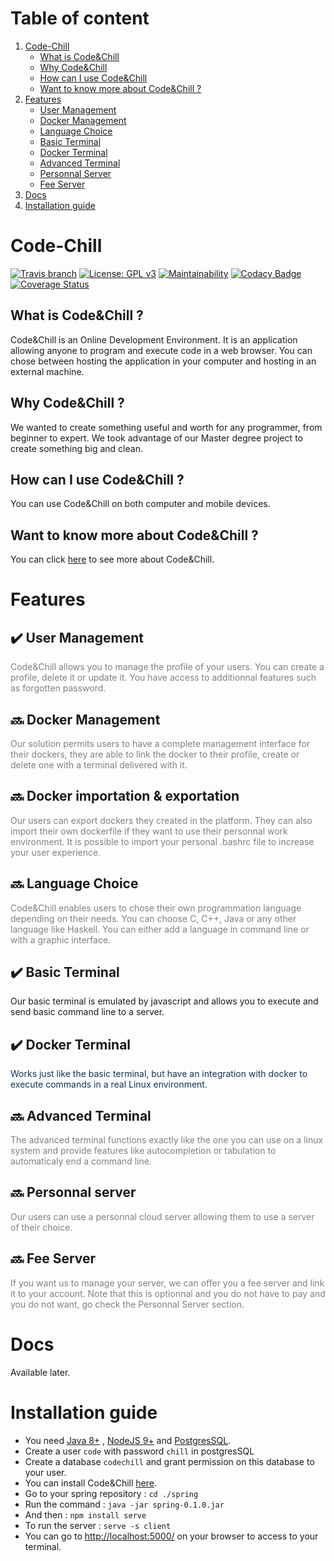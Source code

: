 # Table of content
1. [Code-Chill](#code-chill)
	* [What is Code&Chill](#what-is-codechill-)
	* [Why Code&Chill](#why-codechill-)
	* [How can I use Code&Chill](#how-can-i-use-codechill-)
	* [Want to know more about Code&Chill ?](#want-to-know-more-about-codechill-)
2. [Features](#features)
	* [User Management](#soon-user-management)
	* [Docker Management](#soon-docker-management)
	* [Language Choice](#soon-language-choice)
	* [Basic Terminal](heavy_check_mark-basic-terminal)
	* [Docker Terminal](#soon-docker-terminal)
	* [Advanced Terminal](#soon-advanced-terminal)
	* [Personnal Server](#soon-personnal-server)
	* [Fee Server](#soon-fee-server)
3. [Docs](#docs)
4. [Installation guide](#installation-guide)

# Code-Chill

[![Travis branch](https://img.shields.io/travis/CodeChillAlluna/code-chill/master.svg?style=flat-square)](https://travis-ci.org/CodeChillAlluna/code-chill)
[![License: GPL v3](https://img.shields.io/badge/License-GPL%20v3-blue.svg)](https://github.com/CodeChillAlluna/code-chill/blob/master/LICENSE)
[![Maintainability](https://api.codeclimate.com/v1/badges/b61e96a6f14db189b5b1/maintainability)](https://codeclimate.com/github/CodeChillAlluna/code-chill/maintainability)
[![Codacy Badge](https://api.codacy.com/project/badge/Grade/3373b12b915d4be68943182e1c2ff979)](https://www.codacy.com/app/Lulu300/code-chill?utm_source=github.com&amp;utm_medium=referral&amp;utm_content=CodeChillAlluna/code-chill&amp;utm_campaign=Badge_Grade)
[![Coverage Status](https://coveralls.io/repos/github/CodeChillAlluna/code-chill/badge.svg?branch=master)](https://coveralls.io/github/CodeChillAlluna/code-chill?branch=master)


## What is Code&Chill ?
Code&Chill is an Online Development Environment.
It is an application allowing anyone to program and execute code in a web browser.
You can chose between hosting the application in your computer and hosting in an external machine.

## Why Code&Chill ?
We wanted to create something useful and worth for any programmer, from beginner to expert. We took advantage of our Master degree project to create something big and clean.

## How can I use Code&Chill ?
You can use Code&Chill on both computer and mobile devices.

## Want to know more about Code&Chill ?
You can click <a href="https://github.com/CodeChillAlluna/code-chill">here</a> to see more about Code&Chill.

# Features
## :heavy_check_mark: User Management 
<span style="color:grey;">Code&Chill allows you to manage the profile of your users. You can create a profile, delete it or update it. You have access to additionnal features such as forgotten password.</span>
## :soon: Docker Management
<span style="color:grey;">Our solution permits users to have a complete management interface for their dockers, they are able to link the docker to their profile, create or delete one with a terminal delivered with it.</span>
## :soon: Docker importation & exportation
<span style="color:grey;">Our users can export dockers they created in the platform. They can also import their own dockerfile if they want to use their personnal work environment. It is possible to import your personal .bashrc file to increase your user experience.</span>
## :soon: Language Choice
<span style="color:grey;">Code&Chill enables users to chose their own programmation language depending on their needs. You can choose C, C++, Java or any other language like Haskell. You can either add a language in command line or with a graphic interface.</span>
## :heavy_check_mark: Basic Terminal 
Our basic terminal is emulated by javascript and allows you to execute and send basic command line to a server.
## :heavy_check_mark: Docker Terminal
<span style="color:#123456;"> Works just like the basic terminal, but have an integration with docker to execute commands in a real Linux environment.</span>
## :soon: Advanced Terminal
<span style="color:grey;">The advanced terminal functions exactly like the one you can use on a linux system and provide features like autocompletion or tabulation to automaticaly end a command line.</span>
## :soon: Personnal server
<span style="color:grey;">Our users can use a personnal cloud server allowing them to use a server of their choice.</span>
## :soon: Fee Server
<span style="color:grey;">If you want us to manage your server, we can offer you a fee server and link it to your account. Note that this is optionnal and you do not have to pay and you do not want, go check the Personnal Server section.</span>

# Docs
Available later.

# Installation guide
* You need <a href="http://www.oracle.com/technetwork/java/javase/downloads/jre8-downloads-2133155.html">Java 8+</a> , <a href="https://nodejs.org/en/">NodeJS 9+</a> and <a href="https://www.postgresql.org/download/">PostgresSQL</a>.
* Create a user `code` with password `chill` in postgresSQL
* Create a database `codechill` and grant permission on this database to your user.
* You can install Code&Chill <a href="https://github.com/CodeChillAlluna/code-chill/releases">here</a>.
* Go to your spring repository : `cd ./spring`
* Run the command : `java -jar spring-0.1.0.jar`
* And then : `npm install serve`
* To run the server : `serve -s client` 
* You can go to <a href="http://localhost:5000/">http://localhost:5000/</a> on your browser to access to your terminal.
